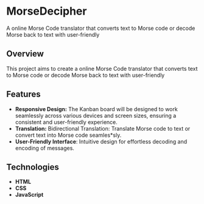 # MorseDecipher
A online Morse Code translator that converts text to Morse code or decode Morse back to text with user-friendly 


## Overview

This project aims to create a online Morse Code translator that converts text to Morse code or decode Morse back to text with user-friendly 



## Features

- **Responsive Design:** The Kanban board will be designed to work seamlessly across various devices and screen sizes, ensuring a consistent and user-friendly experience.
- **Translation:** Bidirectional Translation: Translate Morse code to text or convert text into Morse code seamles*sly.
- **User-Friendly Interface**: Intuitive design for effortless decoding and encoding of messages.

## Technologies
- **HTML** 
- **CSS** 
- **JavaScript** 
